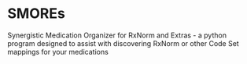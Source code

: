 # SMOREs
Synergistic Medication Organizer for RxNorm and Extras - a python program designed to assist with discovering RxNorm or other Code Set mappings for your medications
